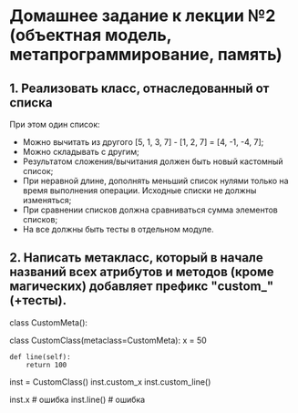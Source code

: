 # Домашнее задание к лекции №2 (объектная модель, метапрограммирование, память)

## 1. Реализовать класс, отнаследованный от списка
При этом один список:
- Можно вычитать из другого [5, 1, 3, 7] - [1, 2, 7] = [4, -1, -4, 7];
- Можно складывать с другим;
- Результатом сложения/вычитания должен быть новый кастомный список;
- При неравной длине, дополнять меньший список нулями только на время выполнения операции. Исходные списки не должны изменяться;
- При сравнении списков должна сравниваться сумма элементов списков;
- На все должны быть тесты в отдельном модуле.

## 2. Написать метакласс, который в начале названий всех атрибутов и методов (кроме магических) добавляет префикс "custom_" (+тесты).
class CustomMeta():

class CustomClass(metaclass=CustomMeta):
    x = 50
    
    def line(self):
        return 100


inst = CustomClass()
inst.custom_x
inst.custom_line()

inst.x  # ошибка
inst.line() # ошибка

